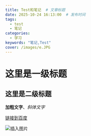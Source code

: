 ```yaml
---
title: Test和笔记  # 文章标题
date: 2025-10-24 16:13:00  # 发布时间
tags: 
  - test
  - 笔记
categories: 
  - 学习
keywords: "笔记,Test"
cover: /images/e.JPG
---
```


# 这里是一级标题
## 这里是二级标题

**加粗文字**、*斜体文字*

[链接到百度](https://www.baidu.com)

![插入图片](http://mms0.baidu.com/it/u=3271400149,2443472192&fm=253&app=138&f=JPEG?w=800&h=450)


